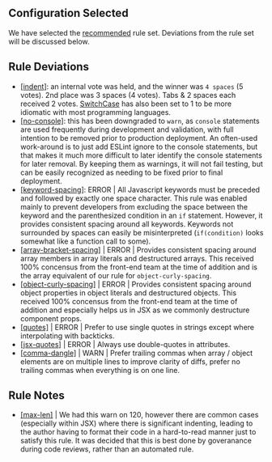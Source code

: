 
## Configuration Selected
We have selected the [recommended](https://eslint.org/docs/rules/) rule set.  Deviations from the rule set will be discussed below.

## Rule Deviations
* [[indent]](https://eslint.org/docs/rules/indent): an internal vote was held, and the winner was `4 spaces` (5 votes).  2nd place was 3 spaces (4 votes).  Tabs & 2 spaces each received 2 votes. [SwitchCase](https://eslint.org/docs/rules/indent#switchcase) has also been set to 1 to be more idiomatic with most programming languages.
* [[no-console]](https://eslint.org/docs/rules/no-console): this has been downgraded to `warn`, as `console` statements are used frequently during development and validation, with full intention to be removed prior to production deployment.  An often-used work-around is to just add ESLint ignore to the console statements, but that makes it much more difficult to later identify the console statements for later removal.  By keeping them as warnings, it will not fail testing, but can be easily recognized as needing to be fixed prior to final deployment.
* [[keyword-spacing]](https://eslint.org/docs/rules/keyword-spacing): ERROR | All Javascript keywords must be preceded and followed by exactly one space character. This rule was enabled mainly to prevent developers from excluding the space between the keyword and the parenthesized condition in an `if` statement. However, it provides consistent spacing around all keywords. Keywords not surrounded by spaces can easily be misinterpreted (`if(condition)` looks somewhat like a function call to some).
* [[array-bracket-spacing]](https://eslint.org/docs/rules/array-bracket-spacing) | ERROR | Provides consistent spacing around array members in array literals and destructured arrays. This received 100% concensus from the front-end team at the time of addition and is the array equivalent of our rule for `object-curly-spacing`.
* [[object-curly-spacing]](https://eslint.org/docs/rules/object-curly-spacing) | ERROR | Provides consistent spacing around object properties in object literals and destructured objects. This received 100% concensus from the front-end team at the time of addition and especially helps us in JSX as we commonly destructure component props.
* [[quotes]](https://eslint.org/docs/rules/quotes) | ERROR | Prefer to use single quotes in strings except where interpolating with backticks.
* [[jsx-quotes]](https://eslint.org/docs/rules/jsx-quotes) | ERROR | Always use double-quotes in attributes.
* [[comma-dangle]](https://eslint.org/docs/rules/jsx-quotes) | WARN | Prefer trailing commas when array / object elements are on multiple lines to improve clarity of diffs, prefer no trailing commas when everything is on one line.

## Rule Notes
* [[max-len]](https://eslint.org/docs/rules/max-len) | We had this warn on 120, however there are common cases (especially within JSX) where there is significant indenting, leading to the author having to format their code in a hard-to-read manner just to satisfy this rule. It was decided that this is best done by goveranance during code reviews, rather than an automated rule.


<!-- 
| Rule Name | Class | Discussion |
| --- | :---: | --- |
| [[for-direction]](https://eslint.org/docs/rules/for-direction) | OFF | While it is suggested that any non-forward iteration require a comment pointing out the deviation to the developer, there are many cases where backward iteration is desired and a clearer way of implementation a solution |
| [[getter-return]](https://eslint.org/docs/rules/getter-return) | ERROR | Every `get` can reasonabily be expected to return a value.  No return is likely an unintended omission |
| [[no-await-in-loop]](https://eslint.org/docs/rules/no-await-in-loop) | WARN | Syncronously looping over a set with an await on each operation likely not the original intention of the author; they likely wanted to `await` completion of a set of operations.  This may be upgraded to an `error` at a later point.
| [[no-compare-neg-zero]](https://eslint.org/docs/rules/no-compare-neg-zero) | ERROR | this makes code more confusing to read with no benefit |
| [[no-cond-assign]](https://eslint.org/docs/rules/no-cond-assign) | ERROR | this is likely not indended, and caught as a likely typo |



| [[accessor-pairs]](https://eslint.org/docs/rules/accessor-pairs) | ERROR | Providing a `set` without a `get` is very unintuative.  In any case where this type of behaviour is desired, use a `function` instead. | -->
